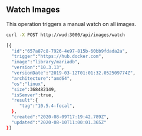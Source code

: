 ## Watch Images

This operation triggers a manual watch on all images.

```bash
curl -X POST http://wud:3000/api/images/watch

[{
  "id":"657a87c8-7926-4e97-815b-60bb9fdada2a",
  "trigger":"https://hub.docker.com",
  "image":"library/mariadb",
  "version":"10.3.13",
  "versionDate":"2019-03-12T01:01:32.052509774Z",
  "architecture":"amd64",
  "os":"linux",
  "size":368482149,
  "isSemver":true,
  "result":{
     "tag":"10.5.4-focal",
  },
  "created":"2020-08-09T17:19:42.789Z",
  "updated":"2020-08-10T11:00:01.365Z"
}]
```